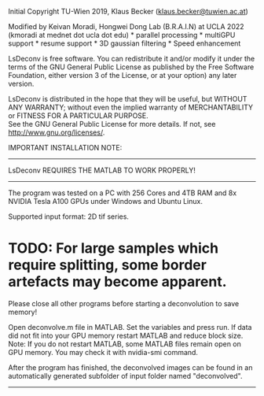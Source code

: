 Initial Copyright TU-Wien 2019, Klaus Becker (klaus.becker@tuwien.ac.at)

Modified by Keivan Moradi, Hongwei Dong Lab (B.R.A.I.N) at UCLA 2022 (kmoradi at mednet dot ucla dot edu)
    * parallel processing
    * multiGPU support
    * resume support
    * 3D gaussian filtering
    * Speed enhancement

LsDeconv is free software. 
You can redistribute it and/or modify it under the terms of the GNU General Public License as published by the 
Free Software Foundation, either version 3 of the License, or at your option) any later version.

LsDeconv is distributed in the hope that they will be useful, but WITHOUT ANY WARRANTY; 
without even the implied warranty of MERCHANTABILITY or FITNESS FOR A PARTICULAR PURPOSE.  
See the GNU General Public License for more details.
If not, see <http://www.gnu.org/licenses/>.


IMPORTANT INSTALLATION NOTE:
********************************************************
LsDeconv REQUIRES THE MATLAB TO WORK PROPERLY!
********************************************************

The program was tested on a PC with 256 Cores and 4TB RAM and 8x NVIDIA Tesla A100 GPUs under Windows and Ubuntu Linux.

Supported input format: 2D tif series.

# TODO: For large samples which require splitting, some border artefacts may become apparent.
Please close all other programs before starting a deconvolution to save memory!

Open deconvolve.m file in MATLAB. Set the variables and press run.
If data did not fit into your GPU memory restart MATLAB and reduce block size.
Note: If you do not restart MATLAB, some MATLAB files remain open on GPU memory.
    You may check it with nvidia-smi command.

After the program has finished, the deconvolved images can be found in an automatically generated subfolder of input folder named "deconvolved".
	
********************************************************
